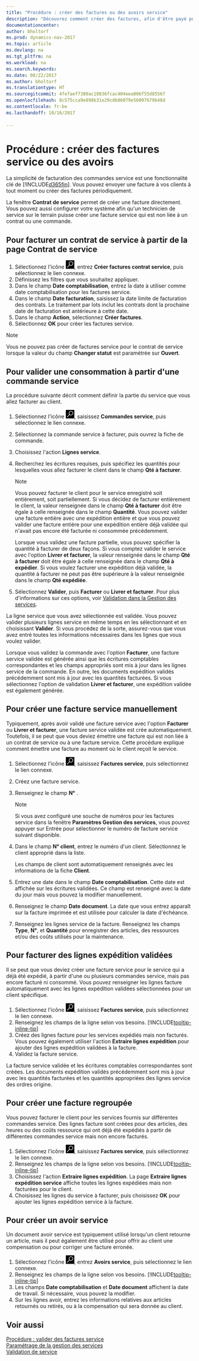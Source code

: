 ```yaml
---
title: "Procédure : créer des factures ou des avoirs service"
description: "Découvrez comment créer des factures, afin d'être payé pour votre service."
documentationcenter: 
author: bholtorf
ms.prod: dynamics-nav-2017
ms.topic: article
ms.devlang: na
ms.tgt_pltfrm: na
ms.workload: na
ms.search.keywords: 
ms.date: 08/22/2017
ms.author: bholtorf
ms.translationtype: HT
ms.sourcegitcommit: 4fefaef7380ac10836fcac404eea006f55d8556f
ms.openlocfilehash: 8c575cca9e898b31e29cdb86079e56097679b48d
ms.contentlocale: fr-be
ms.lasthandoff: 10/16/2017

---
```

# <a name="how-to-create-service-invoices-or-credit-memos"></a>Procédure : créer des factures service ou des avoirs
La simplicité de facturation des commandes service est une fonctionnalité clé de [!INCLUDE[d365fin](includes/d365fin_md.md)]. Vous pouvez envoyer une facture à vos clients à tout moment ou créer des factures périodiquement.  
  
La fenêtre **Contrat de service** permet de créer une facture directement. Vous pouvez aussi configurer votre système afin qu'un technicien de service sur le terrain puisse créer une facture service qui est non liée à un contrat ou une commande.  

## <a name="to-invoice-a-service-contract-from-the-service-contract-page"></a>Pour facturer un contrat de service à partir de la page Contrat de service   
1. Sélectionnez l'icône ![Page ou état pour la recherche](media/ui-search/search_small.png "Page ou état pour la recherche"), entrez **Créer factures contrat service**, puis sélectionnez le lien connexe.  
2. Définissez les filtres que vous souhaitez appliquer.  
3. Dans le champ **Date comptabilisation**, entrez la date à utiliser comme date comptabilisation pour les factures service.  
4. Dans le champ **Date facturation**, saisissez la date limite de facturation des contrats. Le traitement par lots inclut les contrats dont la prochaine date de facturation est antérieure à cette date.  
5. Dans le champ **Action**, sélectionnez **Créer factures**.  
6. Sélectionnez **OK** pour créer les factures service.  
  
  > [!NOTE]  
  >  Vous ne pouvez pas créer de factures service pour le contrat de service lorsque la valeur du champ **Changer statut** est paramétrée sur **Ouvert**.  
  
## <a name="to-post-an-invoice-from-a-service-order"></a>Pour valider une consommation à partir d'une commande service  
La procédure suivante décrit comment définir la partie du service que vous allez facturer au client.  

1. Sélectionnez l'icône ![Page ou état pour la recherche](media/ui-search/search_small.png "Page ou état pour la recherche"), saisissez **Commandes service**, puis sélectionnez le lien connexe.  
2. Sélectionnez la commande service à facturer, puis ouvrez la fiche de commande.  
3. Choisissez l'action **Lignes service**.  
4. Recherchez les écritures requises, puis spécifiez les quantités pour lesquelles vous allez facturer le client dans le champ **Qté à facturer**.  
  
   > [!NOTE]  
   >  Vous pouvez facturer le client pour le service enregistré soit entièrement, soit partiellement. Si vous décidez de facturer entièrement le client, la valeur renseignée dans le champ **Qté à facturer** doit être égale à celle renseignée dans le champ **Quantité**. Vous pouvez valider une facture entière avec une expédition entière et que vous pouvez valider une facture entière pour une expédition entière déjà validée qui n'avait pas encore été facturée ni consommée précédemment.  
   >   
   >  Lorsque vous validez une facture partielle, vous pouvez spécifier la quantité à facturer de deux façons. Si vous comptez valider le service avec l'option **Livrer et facturer**, la valeur renseignée dans le champ **Qté à facturer** doit être égale à celle renseignée dans le champ **Qté à expédier**. Si vous voulez facturer une expédition déjà validée, la quantité à facturer ne peut pas être supérieure à la valeur renseignée dans le champ **Qté expédiée**.  
  
5. Sélectionnez **Valider**, puis **Facturer** ou **Livrer et facturer**. Pour plus d'informations sur ces options, voir [Validation dans la Gestion des services](service-service-posting.md).  
  
 La ligne service que vous avez sélectionnée est validée. Vous pouvez valider plusieurs lignes service en même temps en les sélectionnant et en choisissant **Valider**. Si vous procédez de la sorte, assurez-vous que vous avez entré toutes les informations nécessaires dans les lignes que vous voulez valider.  
  
 Lorsque vous validez la commande avec l'option **Facturer**, une facture service validée est générée ainsi que les écritures comptables correspondantes et les champs appropriés sont mis à jour dans les lignes service de la commande. En outre, les documents expédition validés précédemment sont mis à jour avec les quantités facturées. Si vous sélectionnez l'option de validation **Livrer et facturer**, une expédition validée est également générée.

## <a name="to-create-a-service-invoice-manually"></a>Pour créer une facture service manuellement  
Typiquement, après avoir validé une facture service avec l'option **Facturer** ou **Livrer et facturer**, une facture service validée est crée automatiquement. Toutefois, il se peut que vous deviez émettre une facture qui est non liée à un contrat de service ou à une facture service. Cette procédure explique comment émettre une facture au moment où le client reçoit le service.  

1. Sélectionnez l'icône ![Page ou état pour la recherche](media/ui-search/search_small.png "Page ou état pour la recherche"), saisissez **Factures service**, puis sélectionnez le lien connexe.  
2. Créez une facture service.  
3. Renseignez le champ **N°** .  
  
    > [!NOTE]  
    >  Si vous avez configuré une souche de numéros pour les factures service dans la fenêtre **Paramètres Gestion des services**, vous pouvez appuyer sur Entrée pour sélectionner le numéro de facture service suivant disponible.  
  
4. Dans le champ **N° client**, entrez le numéro d'un client. Sélectionnez le client approprié dans la liste.  
  
    Les champs de client sont automatiquement renseignés avec les informations de la fiche **Client**.  
  
5. Entrez une date dans le champ **Date comptabilisation**. Cette date est affichée sur les écritures validées. Ce champ est renseigné avec la date du jour mais vous pouvez la modifier manuellement.  
6. Renseignez le champ **Date document**. La date que vous entrez apparaît sur la facture imprimée et est utilisée pour calculer la date d'échéance.  
7. Renseignez les lignes service de la facture. Renseignez les champs **Type**, **N°**, et **Quantité** pour enregistrer des articles, des ressources et/ou des coûts utilisés pour la maintenance. 

## <a name="to-invoice-posted-shipment-lines"></a>Pour facturer des lignes expédition validées  
Il se peut que vous deviez créer une facture service pour le service qui a déjà été expédié, à partir d'une ou plusieurs commandes service, mais pas encore facturé ni consommé. Vous pouvez renseigner les lignes facture automatiquement avec les lignes expédition validées sélectionnées pour un client spécifique.  

1. Sélectionnez l'icône ![Page ou état pour la recherche](media/ui-search/search_small.png "Page ou état pour la recherche"), saisissez **Factures service**, puis sélectionnez le lien connexe.  
2. Renseignez les champs de la ligne selon vos besoins. [!INCLUDE[tooltip-inline-tip](includes/tooltip-inline-tip_md.md)] 
3. Créez des lignes facture pour les services expédiés mais non facturés. Vous pouvez également utiliser l'action **Extraire lignes expédition** pour ajouter des lignes expédition validées à la facture.  
4. Validez la facture service.  
  
 La facture service validée et les écritures comptables correspondantes sont créées. Les documents expédition validés précédemment sont mis à jour avec les quantités facturées et les quantités appropriées des lignes service des ordres origine.  

## <a name="to-create-a-combined-invoice"></a>Pour créer une facture regroupée  
Vous pouvez facturer le client pour les services fournis sur différentes commandes service. Des lignes facture sont créées pour des articles, des heures ou des coûts ressource qui ont déjà été expédiés à partir de différentes commandes service mais non encore facturés.  

1. Sélectionnez l'icône ![Page ou état pour la recherche](media/ui-search/search_small.png "Page ou état pour la recherche"), saisissez **Factures service**, puis sélectionnez le lien connexe.  
2. Renseignez les champs de la ligne selon vos besoins. [!INCLUDE[tooltip-inline-tip](includes/tooltip-inline-tip_md.md)]  
3. Choisissez l'action **Extraire lignes expédition**. La page **Extraire lignes expédition service** affiche toutes les lignes expédiées mais non facturées pour le client.  
4. Choisissez les lignes du service à facturer, puis choisissez **OK** pour ajouter les lignes expédition service à la facture.  

## <a name="to-create-a-service-credit-memo"></a>Pour créer un avoir service  
Un document avoir service est typiquement utilisé lorsqu'un client retourne un article, mais il peut également être utilisé pour offrir au client une compensation ou pour corriger une facture erronée.  

1. Sélectionnez l'icône ![Page ou état pour la recherche](media/ui-search/search_small.png "Page ou état pour la recherche"), entrez **Avoirs service**, puis sélectionnez le lien connexe.  
2. Renseignez les champs de la ligne selon vos besoins. [!INCLUDE[tooltip-inline-tip](includes/tooltip-inline-tip_md.md)]
3. Les champs **Date comptabilisation** et **Date document** affichent la date de travail. Si nécessaire, vous pouvez la modifier.    
4. Sur les lignes avoir, entrez les informations relatives aux articles retournés ou retirés, ou à la compensation qui sera donnée au client.  

## <a name="see-also"></a>Voir aussi
[Procédure : valider des factures service](service-how-to-post-service-orders.md)  
[Paramétrage de la gestion des services](service-setup-service.md)  
[Validation de service](service-service-posting.md)  

